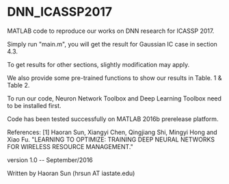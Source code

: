 # DNN_ICASSP2017

MATLAB code to reproduce our works on DNN research for ICASSP 2017.

Simply run "main.m", you will get the result for Gaussian IC case in section 4.3.

To get results for other sections, slightly modification may apply.

We also provide some pre-trained functions to show our results in Table. 1 & Table 2.

To run our code, Neuron Network Toolbox and Deep Learning Toolbox need to be installed first.

Code has been tested successfully on MATLAB 2016b prerelease platform.


References:
 [1] Haoran Sun, Xiangyi Chen, Qingjiang Shi, Mingyi Hong and Xiao Fu.
 "LEARNING TO OPTIMIZE: TRAINING DEEP NEURAL NETWORKS FOR WIRELESS RESOURCE MANAGEMENT."


version 1.0 -- September/2016

Written by Haoran Sun (hrsun AT iastate.edu)
